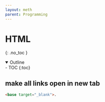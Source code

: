 ```yaml
---
layout: meth
parent: Programming
---
```

# HTML
{: .no_toc }

<details open markdown="block">
  <summary>
    Outline
  </summary>
- TOC
{:toc}
</details>

## make all links open in new tab
```html
<base target="_blank">.
```
